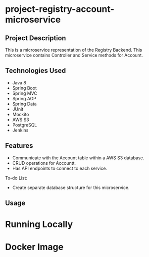 # project-registry-account-microservice
## Project Description
This is a microservice representation of the Registry Backend. This microservice contains Controller and Service methods for Account.

## Technologies Used
* Java 8
* Spring Boot
* Spring MVC
* Spring AOP
* Spring Data
* JUnit
* Mockito
* AWS S3
* PostgreSQL
* Jenkins

## Features
* Communicate with the Account table within a AWS S3 database.
* CRUD operations for Accountt.
* Has API endpoints to connect to each service.

To-do List:
* Create separate database structure for this microservice.

## Usage

# Running Locally

# Docker Image
